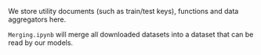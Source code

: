 We store utility documents (such as train/test keys), functions and data aggregators here. 

`Merging.ipynb` will merge all downloaded datasets into a dataset that can be read by our models.